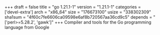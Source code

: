 +++
draft = false
title = "go 1.21.1-1"
version = "1.21.1-1"
categories = ['devel-extra']
arch = "x86_64"
size = "176673100"
usize = "338302309"
sha1sum = "4f60c7fe6606ca09598e6af8b720567aa36cd9c5"
depends = "['perl>=5.28.2', 'gawk']"
+++
Compiler and tools for the Go programming language from Google